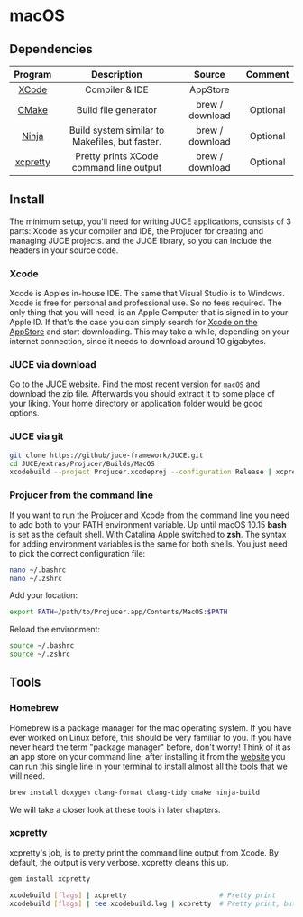 # macOS

## Dependencies

|                           Program                           |                  Description                   |     Source      | Comment  |
| :---------------------------------------------------------: | :--------------------------------------------: | :-------------: | :------: |
| [XCode](https://apps.apple.com/app/xcode/id497799835?mt=12) |                 Compiler & IDE                 |    AppStore     |          |
|                 [CMake](https://cmake.org)                  |              Build file generator              | brew / download | Optional |
|              [Ninja](https://ninja-build.org)               | Build system similar to Makefiles, but faster. | brew / download | Optional |
|      [xcpretty](https://github.com/xcpretty/xcpretty)       |    Pretty prints XCode command line output     | brew / download | Optional |

## Install

The minimum setup, you'll need for writing JUCE applications, consists of 3 parts: Xcode as your compiler and IDE, the Projucer for creating and managing JUCE projects. and the JUCE library, so you can include the headers in your source code.

### Xcode

Xcode is Apples in-house IDE. The same that Visual Studio is to Windows. Xcode is free for personal and professional use. So no fees required. The only thing that you will need, is an Apple Computer that is signed in to your Apple ID. If that's the case you can simply search for [Xcode on the AppStore](https://apps.apple.com/app/xcode/id497799835?mt=12) and start downloading. This may take a while, depending on your internet connection, since it needs to download around 10 gigabytes.

### JUCE via download

Go to the [JUCE website](https://shop.juce.com/get-juce). Find the most recent version for `macOS` and download the zip file. Afterwards you should extract it to some place of your liking. Your home directory or application folder would be good options.

### JUCE via git

```sh
git clone https://github/juce-framework/JUCE.git
cd JUCE/extras/Projucer/Builds/MacOS
xcodebuild --project Projucer.xcodeproj --configuration Release | xcpretty
```

### Projucer from the command line

If you want to run the Projucer and Xcode from the command line you need to add both to your PATH environment variable. Up until macOS 10.15 **bash** is set as the default shell. With Catalina Apple switched to **zsh**. The syntax for adding environment variables is the same for both shells. You just need to pick the correct configuration file:

```sh
nano ~/.bashrc
nano ~/.zshrc
```

Add your location:

```sh
export PATH=/path/to/Projucer.app/Contents/MacOS:$PATH
```

Reload the environment:

```sh
source ~/.bashrc
source ~/.zshrc
```

## Tools

### Homebrew

Homebrew is a package manager for the mac operating system. If you have ever worked on Linux before, this should be very familiar to you. If you have never heard the term "package manager" before, don't worry! Think of it as an app store on your command line, after installing it from the [website](https://brew.sh) you can run this single line in your terminal to install almost all the tools that we will need.

```sh
brew install doxygen clang-format clang-tidy cmake ninja-build
```

We will take a closer look at these tools in later chapters.

### xcpretty

xcpretty's job, is to pretty print the command line output from Xcode. By default, the output is very verbose. xcpretty cleans this up.

```sh
gem install xcpretty
```

```sh
xcodebuild [flags] | xcpretty                       # Pretty print
xcodebuild [flags] | tee xcodebuild.log | xcpretty  # Pretty print, but save raw output to file.
```
